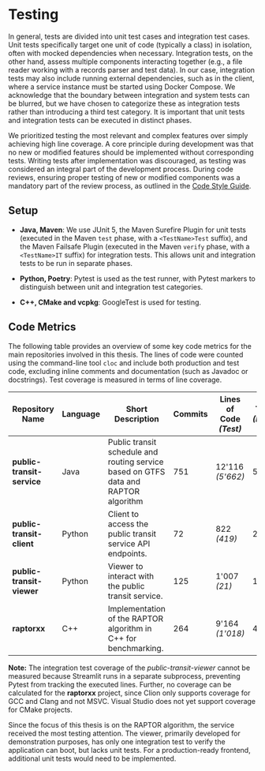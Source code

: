 # Testing

In general, tests are divided into unit test cases and integration test cases. Unit tests specifically target one unit
of code (typically a class) in isolation, often with mocked dependencies when necessary. Integration tests, on the other
hand, assess multiple components interacting together (e.g., a file reader working with a records parser and test data).
In our case, integration tests may also include running external dependencies, such as in the client, where a service
instance must be started using Docker Compose. We acknowledge that the boundary between integration and system tests can
be blurred, but we have chosen to categorize these as integration tests rather than introducing a third test category.
It is important that unit tests and integration tests can be executed in distinct phases.

We prioritized testing the most relevant and complex features over simply achieving high line coverage. A core principle
during development was that no new or modified features should be implemented without corresponding tests. Writing tests
after implementation was discouraged, as testing was considered an integral part of the development process. During code
reviews, ensuring proper testing of new or modified components was a mandatory part of the review process, as outlined
in the [Code Style Guide](code-style-guide.md).

## Setup

- **Java, Maven**: We use JUnit 5, the Maven Surefire Plugin for unit tests (executed in the Maven `test` phase, with
  a `<TestName>Test` suffix), and the Maven Failsafe Plugin (executed in the Maven `verify` phase, with a `<TestName>IT`
  suffix) for integration tests. This allows unit and integration tests to be run in separate phases.

- **Python, Poetry**: Pytest is used as the test runner, with Pytest markers to distinguish between unit and integration
  test categories.

- **C++, CMake and vcpkg**: GoogleTest is used for testing.

## Code Metrics

The following table provides an overview of some key code metrics for the main repositories involved in this thesis. The
lines of code were counted using the command-line tool `cloc` and include both production and test code, excluding
inline comments and documentation (such as Javadoc or docstrings). Test coverage is measured in terms of line coverage.

| Repository Name            | Language | Short Description                                                                   | Commits | Lines of Code *(Test)* | Test Cases *(Integration)* | Test Coverage |
|----------------------------|----------|-------------------------------------------------------------------------------------|---------|------------------------|----------------------------|---------------|
| **public-transit-service** | Java     | Public transit schedule and routing service based on GTFS data and RAPTOR algorithm | 751     | 12'116 *(5'662)*       | 569 *(51)*                 | 86%           |
| **public-transit-client**  | Python   | Client to access the public transit service API endpoints.                          | 72      | 822 *(419)*            | 23 *(15)*                  | 80%           |
| **public-transit-viewer**  | Python   | Viewer to interact with the public transit service.                                 | 125     | 1'007 *(21)*           | 1 *(1)*                    | -             |
| **raptorxx**               | C++      | Implementation of the RAPTOR algorithm in C++ for benchmarking.                     | 264     | 9'164 *(1'018)*        | 45 *(0)*                   | -             |

**Note:** The integration test coverage of the *public-transit-viewer* cannot be measured because Streamlit runs in a
separate subprocess, preventing Pytest from tracking the executed lines. Further, no coverage can be calculated for the
**raptorxx** project, since Clion only supports coverage for GCC and Clang and not MSVC. Visual Studio does not yet
support coverage for CMake projects.

Since the focus of this thesis is on the RAPTOR algorithm, the service received the most testing attention. The viewer,
primarily developed for demonstration purposes, has only one integration test to verify the application can boot, but
lacks unit tests. For a production-ready frontend, additional unit tests would need to be implemented.
